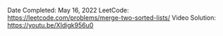 Date Completed: May 16, 2022
LeetCode: https://leetcode.com/problems/merge-two-sorted-lists/
Video Solution: https://youtu.be/XIdigk956u0
